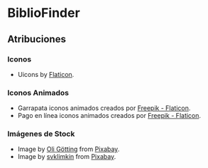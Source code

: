 # BiblioFinder

## Atribuciones

### Iconos

- Uicons by [Flaticon](https://www.flaticon.com/uicons).

### Iconos Animados

- Garrapata iconos animados creados por [Freepik - Flaticon](https://www.flaticon.es/iconos-animados-gratis/garrapata).
- Pago en línea iconos animados creados por [Freepik - Flaticon](https://www.flaticon.es/iconos-animados-gratis/pago-en-linea).

### Imágenes de Stock

- Image by [Oli Götting](https://pixabay.com/users/olivergotting-18505948/?utm_source=link-attribution&utm_medium=referral&utm_campaign=image&utm_content=5641389) from [Pixabay](https://pixabay.com//?utm_source=link-attribution&utm_medium=referral&utm_campaign=image&utm_content=5641389).
- Image by [svklimkin](https://pixabay.com/users/klimkin-1298145/?utm_source=link-attribution&utm_medium=referral&utm_campaign=image&utm_content=898333) from [Pixabay](https://pixabay.com//?utm_source=link-attribution&utm_medium=referral&utm_campaign=image&utm_content=898333).
